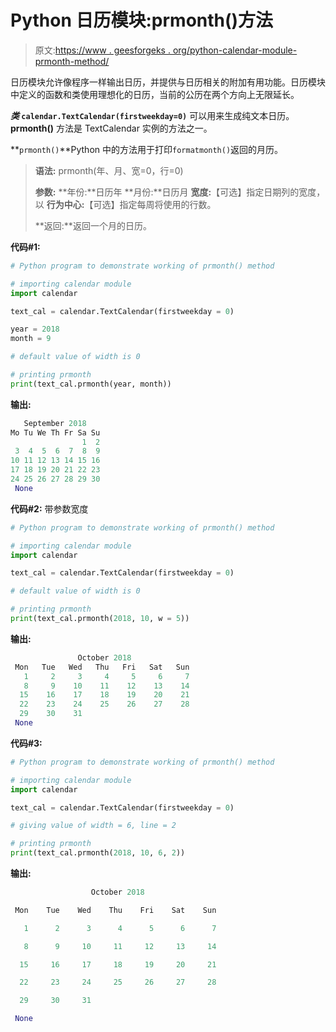 # Python 日历模块:prmonth()方法

> 原文:[https://www . geesforgeks . org/python-calendar-module-prmonth-method/](https://www.geeksforgeeks.org/python-calendar-module-prmonth-method/)

日历模块允许像程序一样输出日历，并提供与日历相关的附加有用功能。日历模块中定义的函数和类使用理想化的日历，当前的公历在两个方向上无限延长。

***类* `calendar.TextCalendar(firstweekday=0)`** 可以用来生成纯文本日历。 **prmonth()** 方法是 TextCalendar 实例的方法之一。

**`prmonth()`**Python 中的方法用于打印`formatmonth()`返回的月历。

> **语法:** prmonth(年、月、宽=0，行=0)
> 
> **参数:**
> **年份:**日历年
> **月份:**日历月
> **宽度:**【可选】指定日期列的宽度，以
> **行为中心:**【可选】指定每周将使用的行数。
> 
> **返回:**返回一个月的日历。

**代码#1:**

```py
# Python program to demonstrate working of prmonth() method

# importing calendar module
import calendar

text_cal = calendar.TextCalendar(firstweekday = 0)

year = 2018
month = 9

# default value of width is 0

# printing prmonth
print(text_cal.prmonth(year, month))
```

**输出:**

```py
   September 2018
Mo Tu We Th Fr Sa Su
                1  2
 3  4  5  6  7  8  9
10 11 12 13 14 15 16
17 18 19 20 21 22 23
24 25 26 27 28 29 30
 None

```

**代码#2:** 带参数宽度

```py
# Python program to demonstrate working of prmonth() method

# importing calendar module
import calendar

text_cal = calendar.TextCalendar(firstweekday = 0)

# default value of width is 0

# printing prmonth
print(text_cal.prmonth(2018, 10, w = 5))
```

**输出:**

```py
               October 2018
 Mon   Tue   Wed   Thu   Fri   Sat   Sun
   1     2     3     4     5     6     7
   8     9    10    11    12    13    14
  15    16    17    18    19    20    21
  22    23    24    25    26    27    28
  29    30    31
 None
```

**代码#3:**

```py
# Python program to demonstrate working of prmonth() method

# importing calendar module
import calendar

text_cal = calendar.TextCalendar(firstweekday = 0)

# giving value of width = 6, line = 2

# printing prmonth
print(text_cal.prmonth(2018, 10, 6, 2))
```

**输出:**

```py
                  October 2018

 Mon    Tue    Wed    Thu    Fri    Sat    Sun

   1      2      3      4      5      6      7

   8      9     10     11     12     13     14

  15     16     17     18     19     20     21

  22     23     24     25     26     27     28

  29     30     31

 None
```